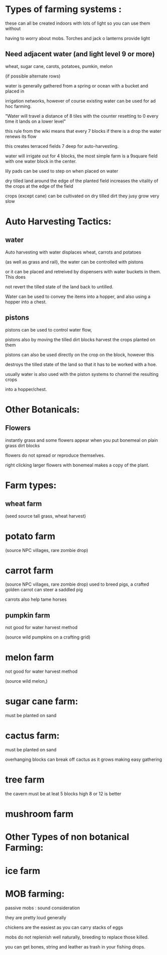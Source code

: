 Types of farming systems :
====================================================

these can all be created indoors with lots of light so you can use them without

having to worry about mobs. Torches and jack o lanterns provide light


Need adjacent water (and light level 9 or more)
-----------------------------------------------

wheat, sugar cane, carots, potatoes, pumkin, melon

(if possible alternate rows)

water is generally gathered from a spring or ocean with a bucket and placed in

irrigation networks, however of course existing water can be used for ad hoc farming.

"Water will travel a distance of 8 tiles with the counter resetting to 0 every time it lands on a lower level"

this rule from the wiki means that every 7 blocks if there is a drop the water renews its flow

this creates terraced fields 7 deep for auto-harvesting.

water will irrigate out for 4 blocks, the most simple farm is a 9square field with one water block in the center.

lily pads can be used to step on when placed on water

dry tilled land around the edge of the planted field increases the vitality of the crops at the edge of the field

crops (except cane) can be cultivated on dry tilled dirt they jusy grow very slow


Auto Harvesting Tactics:
=========================

water
-----

Auto harvesting with water displaces wheat, carrots and potatoes

(as well as grass and rail), the water can be controlled with pistons

or it can be placed and retreived by dispensers with water buckets in them. This does

not revert the tilled state of the land back to untilled. 

Water can be used to convey the items into a hopper, and also using a hopper into a chest.

pistons
-------

pistons can be used to control water flow,

pistons also by moving the tilled dirt blocks harvest the crops planted on them

pistons can also be used directly on the crop on the block, however this

destroys the tilled state of the land so that it has to be worked with a hoe.


usually water is also used with the piston systems to channel the resulting crops

into a hopper/chest.


Other Botanicals:
=================


Flowers
-------

instantly grass and some flowers appear when you put bonemeal on plain grass dirt blocks

flowers do not spread or reproduce themselves.

right clicking larger flowers with bonemeal makes a copy of the plant.





Farm types:
===========

wheat farm
-----------

(seed source tall grass, wheat harvest)

potato farm
=============

(source NPC villages, rare zombie drop)

carrot farm 
==========

(source NPC villages, rare zombie drop) used to breed pigs, a crafted golden carrot can steer a saddled pig

carrots also help tame horses



pumpkin farm
------------

not good for water harvest method

(source wild pumpkins on a crafting grid)

melon farm
===========

not good for water harvest method

(source wild melon,)

sugar cane farm:
=================

must be planted on sand

cactus farm:
=============

must be planted on sand

overhanging blocks can break off cactus as it grows making easy gathering

tree farm
=========



the cavern must be at leat 5 blocks high 8 or 12 is better

mushroom farm
============


Other Types of non botanical Farming:
====================================

ice farm
========




MOB farming:
============

passive mobs : sound consideration

they are pretty loud generally

chickens are the easiest as you can carry stacks of eggs

mobs do not replenish well naturally, breeding to replace those killed.

you can get bones, string and leather as trash in your fishing drops.
